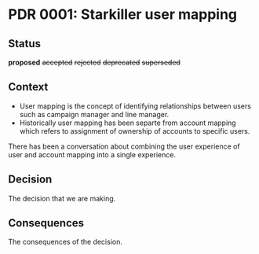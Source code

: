 # PDR 0001: Starkiller user mapping

## Status

**proposed**
~~accepted~~
~~rejected~~
~~deprecated~~
~~superseded~~

## Context

- User mapping is the concept of identifying relationships between users such as campaign manager and line manager.
- Historically user mapping has been separte from account mapping which refers to assignment of ownership of accounts to specific users.

There has been a conversation about combining the user experience of user and account mapping into a single experience.

## Decision

The decision that we are making.

## Consequences

The consequences of the decision.
